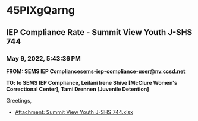 # 45PIXgQarng
## IEP Compliance Rate - Summit View Youth J-SHS 744
### May 9, 2022, 5:43:36 PM
**FROM: SEMS IEP Compliance<sems-iep-compliance-user@nv.ccsd.net>**

**TO: to SEMS IEP Compliance, Leilani Irene Shive [McClure Women's Correctional Center], Tami Drennen [Juvenile Detention]**


Greetings,  





* [Attachment: Summit View Youth J-SHS 744.xlsx](45PIXgQarng-attachment-1.xlsx)
